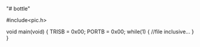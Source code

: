 "# bottle" 


#include<pic.h>

void main(void)
{
  TRISB = 0x00;
  PORTB = 0x00;
  while(1)
  {
    //file inclusive...
  }
}
